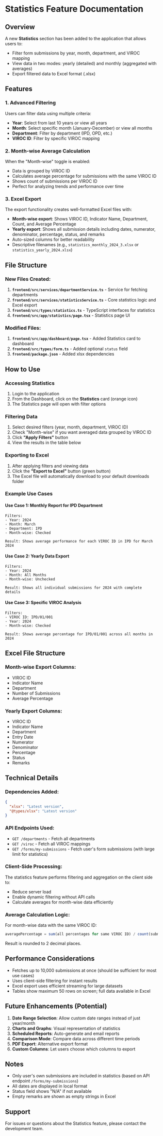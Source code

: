 # Statistics Feature Documentation

## Overview
A new **Statistics** section has been added to the application that allows users to:
- Filter form submissions by year, month, department, and VIROC mapping
- View data in two modes: yearly (detailed) and monthly (aggregated with averages)
- Export filtered data to Excel format (.xlsx)

## Features

### 1. Advanced Filtering
Users can filter data using multiple criteria:
- **Year**: Select from last 10 years or view all years
- **Month**: Select specific month (January-December) or view all months
- **Department**: Filter by department (IPD, OPD, etc.)
- **VIROC ID**: Filter by specific VIROC mapping

### 2. Month-wise Average Calculation
When the "Month-wise" toggle is enabled:
- Data is grouped by VIROC ID
- Calculates average percentage for submissions with the same VIROC ID
- Shows count of submissions per VIROC ID
- Perfect for analyzing trends and performance over time

### 3. Excel Export
The export functionality creates well-formatted Excel files with:
- **Month-wise export**: Shows VIROC ID, Indicator Name, Department, Count, and Average Percentage
- **Yearly export**: Shows all submission details including dates, numerator, denominator, percentage, status, and remarks
- Auto-sized columns for better readability
- Descriptive filenames (e.g., `statistics_monthly_2024_3.xlsx` or `statistics_yearly_2024.xlsx`)

## File Structure

### New Files Created:
1. **`frontend/src/services/departmentService.ts`** - Service for fetching departments
2. **`frontend/src/services/statisticsService.ts`** - Core statistics logic and Excel export
3. **`frontend/src/types/statistics.ts`** - TypeScript interfaces for statistics
4. **`frontend/src/app/statistics/page.tsx`** - Statistics page UI

### Modified Files:
1. **`frontend/src/app/dashboard/page.tsx`** - Added Statistics card to dashboard
2. **`frontend/src/types/form.ts`** - Added optional `status` field
3. **`frontend/package.json`** - Added xlsx dependencies

## How to Use

### Accessing Statistics
1. Login to the application
2. From the Dashboard, click on the **Statistics** card (orange icon)
3. The Statistics page will open with filter options

### Filtering Data
1. Select desired filters (year, month, department, VIROC ID)
2. Check "Month-wise" if you want averaged data grouped by VIROC ID
3. Click **"Apply Filters"** button
4. View the results in the table below

### Exporting to Excel
1. After applying filters and viewing data
2. Click the **"Export to Excel"** button (green button)
3. The Excel file will automatically download to your default downloads folder

### Example Use Cases

#### Use Case 1: Monthly Report for IPD Department
```
Filters:
- Year: 2024
- Month: March
- Department: IPD
- Month-wise: Checked

Result: Shows average performance for each VIROC ID in IPD for March 2024
```

#### Use Case 2: Yearly Data Export
```
Filters:
- Year: 2024
- Month: All Months
- Month-wise: Unchecked

Result: Shows all individual submissions for 2024 with complete details
```

#### Use Case 3: Specific VIROC Analysis
```
Filters:
- VIROC ID: IPD/01/001
- Year: 2024
- Month-wise: Checked

Result: Shows average percentage for IPD/01/001 across all months in 2024
```

## Excel File Structure

### Month-wise Export Columns:
- VIROC ID
- Indicator Name
- Department
- Number of Submissions
- Average Percentage

### Yearly Export Columns:
- VIROC ID
- Indicator Name
- Department
- Entry Date
- Numerator
- Denominator
- Percentage
- Status
- Remarks

## Technical Details

### Dependencies Added:
```json
{
  "xlsx": "Latest version",
  "@types/xlsx": "Latest version"
}
```

### API Endpoints Used:
- `GET /departments` - Fetch all departments
- `GET /viroc` - Fetch all VIROC mappings
- `GET /forms/my-submissions` - Fetch user's form submissions (with large limit for statistics)

### Client-Side Processing:
The statistics feature performs filtering and aggregation on the client side to:
- Reduce server load
- Enable dynamic filtering without API calls
- Calculate averages for month-wise data efficiently

### Average Calculation Logic:
For month-wise data with the same VIROC ID:
```typescript
averagePercentage = sum(all percentages for same VIROC ID) / count(submissions)
```
Result is rounded to 2 decimal places.

## Performance Considerations

- Fetches up to 10,000 submissions at once (should be sufficient for most use cases)
- Uses client-side filtering for instant results
- Excel export uses efficient streaming for large datasets
- Tables show maximum 50 rows on screen; full data available in Excel

## Future Enhancements (Potential)

1. **Date Range Selection**: Allow custom date ranges instead of just year/month
2. **Charts and Graphs**: Visual representation of statistics
3. **Scheduled Reports**: Auto-generate and email reports
4. **Comparison Mode**: Compare data across different time periods
5. **PDF Export**: Alternative export format
6. **Custom Columns**: Let users choose which columns to export

## Notes

- Only user's own submissions are included in statistics (based on API endpoint `/forms/my-submissions`)
- All dates are displayed in local format
- Status field shows "N/A" if not available
- Empty remarks are shown as empty strings in Excel

## Support

For issues or questions about the Statistics feature, please contact the development team. 